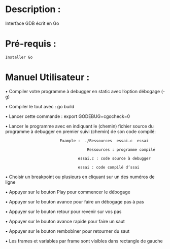 # Description :

Interface GDB écrit en Go 
				
# Pré-requis : 
	Installer Go 				
				


# Manuel Utilisateur :

•	Compiler votre programme à debugger en static avec l’option débogage (-g)

•	Compiler le tout avec : go build

•	Lancer cette commande : export GODEBUG=cgocheck=0

•	Lancer le programme avec en indiquant le (chemin) fichier source du programme à debugger en premier suivi  (chemin) de son code compilé: 
						
							Example :  ./Ressources  essai.c  essai
															
								        Ressources : programme compilé
														
									essai.c : code source à debugger
														
									essai : code compilé d’ssai
 

•	Choisir un breakpoint ou plusieurs en cliquant sur un des numéros de ligne 

•	Appuyer sur le bouton Play pour commencer le débogage

•	Appuyer sur le bouton avance pour faire un débogage pas à pas 

•	 Appuyer sur le bouton retour pour revenir sur vos pas

•	Appuyer sur le bouton avance rapide pour faire un saut 

•	Appuyer sur le bouton rembobiner pour retourner du saut

•	Les frames et variables par frame sont visibles dans rectangle de gauche
